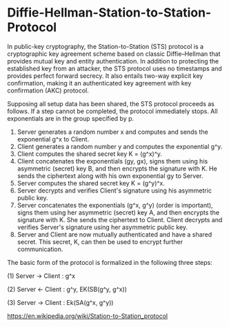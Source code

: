 # Diffie-Hellman-Station-to-Station-Protocol
In public-key cryptography, the Station-to-Station (STS) protocol is a cryptographic key agreement scheme based on classic Diffie–Hellman that provides mutual key and entity authentication.  In addition to protecting the established key from an attacker, the STS protocol uses no timestamps and provides perfect forward secrecy. It also entails two-way explicit key confirmation, making it an authenticated key agreement with key confirmation (AKC) protocol.

Supposing all setup data has been shared, the STS protocol proceeds as follows. If a step cannot be completed, the protocol immediately stops. All exponentials are in the group specified by p.

1. Server generates a random number x and computes and sends the exponential g^x to Client.
2. Client generates a random number y and computes the exponential g^y.
3. Client computes the shared secret key K = (g^x)^y.
4. Client concatenates the exponentials (gy, gx), signs them using his asymmetric (secret) key B, and then encrypts the signature with K. He sends the ciphertext along with his own exponential gy to Server.
5. Server computes the shared secret key K = (g^y)^x.
6. Server decrypts and verifies Client's signature using his asymmetric public key.
7. Server concatenates the exponentials (g^x, g^y) (order is important), signs them using her asymmetric (secret) key A, and then encrypts the signature with K. She sends the ciphertext to Client.
Client decrypts and verifies Server's signature using her asymmetric public key.
8. Server and Client are now mutually authenticated and have a shared secret. This secret, K, can then be used to encrypt further communication. 


The basic form of the protocol is formalized in the following three steps:

(1) Server → Client : g^x

(2) Server ← Client : g^y, EK(SB(g^y, g^x))

(3) Server → Client : Ek(SA(g^x, g^y))


https://en.wikipedia.org/wiki/Station-to-Station_protocol
